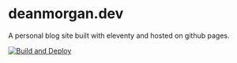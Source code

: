 # deanmorgan.dev
A personal blog site built with eleventy and hosted on github pages.

[![Build and Deploy](https://github.com/DeanJMorgan/deanmorgan.dev/actions/workflows/build-and-deploy.yml/badge.svg)](https://github.com/DeanJMorgan/deanmorgan.dev/actions/workflows/build-and-deploy.yml)
